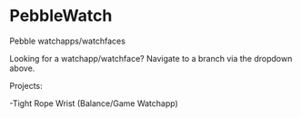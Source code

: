 PebbleWatch
===========

Pebble watchapps/watchfaces

Looking for a watchapp/watchface?  Navigate to a branch via the dropdown above.

Projects:

-Tight Rope Wrist (Balance/Game Watchapp)

